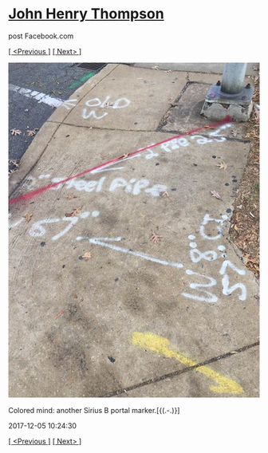 # [John Henry Thompson](../README.md)
post Facebook.com

[[ <Previous ]](2017-12-10-1.md) [[ Next> ]](2017-12-05-2.md)

[![](../media/2017-12-05/Timeline-Photos-Colored-mind-another-Sirius-B-portal-marker.jpg)](../README.md)

Colored mind: another  Sirius B portal marker.[{(.-.)}]

2017-12-05 10:24:30

[[ <Previous ]](2017-12-10-1.md) [[ Next> ]](2017-12-05-2.md)